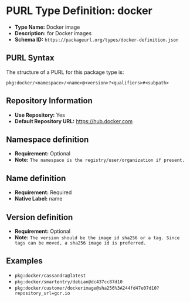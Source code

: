 <!--  NOTE: Auto-generated from the JSON PURL type definition.
Do not manually edit this file. Edit the JSON type definition instead. -->

# PURL Type Definition: docker

- **Type Name:** Docker image
- **Description:** for Docker images
- **Schema ID:** `https://packageurl.org/types/docker-definition.json`

## PURL Syntax

The structure of a PURL for this package type is:

    pkg:docker/<namespace>/<name>@<version>?<qualifiers>#<subpath>

## Repository Information

- **Use Repository:** Yes
- **Default Repository URL:** https://hub.docker.com

## Namespace definition

- **Requirement:** Optional
- **Note:** `The namespace is the registry/user/organization if present.`

## Name definition

- **Requirement:** Required
- **Native Label:** name

## Version definition

- **Requirement:** Optional
- **Note:** `The version should be the image id sha256 or a tag. Since tags can be moved, a sha256 image id is preferred.`

## Examples

- `pkg:docker/cassandra@latest`
- `pkg:docker/smartentry/debian@dc437cc87d10`
- `pkg:docker/customer/dockerimage@sha256%3A244fd47e07d10?repository_url=gcr.io`
